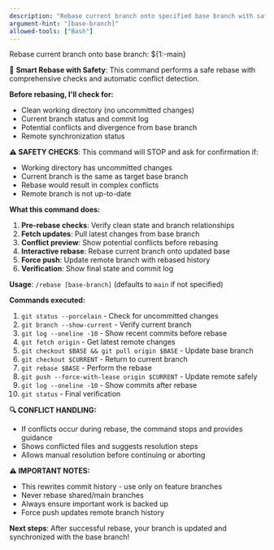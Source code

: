 ```yaml
---
description: "Rebase current branch onto specified base branch with safety checks"
argument-hint: "[base-branch]"
allowed-tools: ["Bash"]
---
```


Rebase current branch onto base branch: ${1:-main}

🎯 **Smart Rebase with Safety**: This command performs a safe rebase with comprehensive checks and automatic conflict detection.

**Before rebasing, I'll check for:**
- Clean working directory (no uncommitted changes)
- Current branch status and commit log
- Potential conflicts and divergence from base branch
- Remote synchronization status

**⚠️ SAFETY CHECKS**: This command will STOP and ask for confirmation if:
- Working directory has uncommitted changes
- Current branch is the same as target base branch
- Rebase would result in complex conflicts
- Remote branch is not up-to-date

**What this command does:**
1. **Pre-rebase checks**: Verify clean state and branch relationships
2. **Fetch updates**: Pull latest changes from base branch
3. **Conflict preview**: Show potential conflicts before rebasing
4. **Interactive rebase**: Rebase current branch onto updated base
5. **Force push**: Update remote branch with rebased history
6. **Verification**: Show final state and commit log

**Usage**: `/rebase [base-branch]` (defaults to `main` if not specified)

**Commands executed:**
1. `git status --porcelain` - Check for uncommitted changes
2. `git branch --show-current` - Verify current branch
3. `git log --oneline -10` - Show recent commits before rebase
4. `git fetch origin` - Get latest remote changes
5. `git checkout $BASE && git pull origin $BASE` - Update base branch
6. `git checkout $CURRENT` - Return to current branch
7. `git rebase $BASE` - Perform the rebase
8. `git push --force-with-lease origin $CURRENT` - Update remote safely
9. `git log --oneline -10` - Show commits after rebase
10. `git status` - Final verification

**🔍 CONFLICT HANDLING:**
- If conflicts occur during rebase, the command stops and provides guidance
- Shows conflicted files and suggests resolution steps
- Allows manual resolution before continuing or aborting

**⚠️ IMPORTANT NOTES:**
- This rewrites commit history - use only on feature branches
- Never rebase shared/main branches
- Always ensure important work is backed up
- Force push updates remote branch history

**Next steps**: After successful rebase, your branch is updated and synchronized with the base branch!